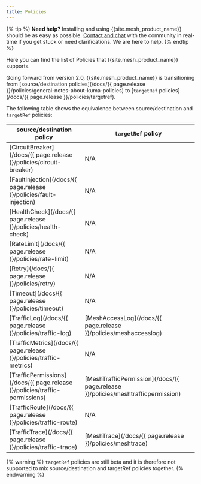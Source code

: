 ```yaml
---
title: Policies
---
```


{% tip %}
**Need help?** Installing and using {{site.mesh_product_name}} should be as easy as
possible. [Contact and chat](/community) with the community in real-time if you get stuck or need clarifications. We are
here to help.
{% endtip %}

Here you can find the list of Policies that {{site.mesh_product_name}} supports.

Going forward from version 2.0, {{site.mesh_product_name}} is transitioning from [source/destination policies](/docs/{{ page.release }}/policies/general-notes-about-kuma-policies) to [`targetRef` policies](/docs/{{ page.release }}/policies/targetref).

The following table shows the equivalence between source/destination and `targetRef` policies:

| source/destination policy                                                   | `targetRef` policy                                                               |
|-----------------------------------------------------------------------------|----------------------------------------------------------------------------------|
| [CircuitBreaker](/docs/{{ page.release }}/policies/circuit-breaker)         | N/A                                                                              |
| [FaultInjection](/docs/{{ page.release }}/policies/fault-injection)         | N/A                                                                              |
| [HealthCheck](/docs/{{ page.release }}/policies/health-check)               | N/A                                                                              |
| [RateLimit](/docs/{{ page.release }}/policies/rate-limit)                   | N/A                                                                              |
| [Retry](/docs/{{ page.release }}/policies/retry)                            | N/A                                                                              |
| [Timeout](/docs/{{ page.release }}/policies/timeout)                        | N/A                                                                              |
| [TrafficLog](/docs/{{ page.release }}/policies/traffic-log)                 | [MeshAccessLog](/docs/{{ page.release }}/policies/meshaccesslog)                 |
| [TrafficMetrics](/docs/{{ page.release }}/policies/traffic-metrics)         | N/A                                                                              |
| [TrafficPermissions](/docs/{{ page.release }}/policies/traffic-permissions) | [MeshTrafficPermission](/docs/{{ page.release }}/policies/meshtrafficpermission) |
| [TrafficRoute](/docs/{{ page.release }}/policies/traffic-route)             | N/A                                                                              |
| [TrafficTrace](/docs/{{ page.release }}/policies/traffic-trace)             | [MeshTrace](/docs/{{ page.release }}/policies/meshtrace)                         |

{% warning %}
`targetRef` policies are still beta and it is therefore not supported to mix source/destination and targetRef policies
together.
{% endwarning %}
